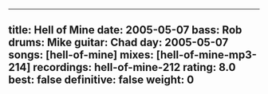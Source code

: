 
---
title: Hell of Mine
date: 2005-05-07
bass:	Rob
drums:	Mike
guitar:	Chad
day: 2005-05-07
songs: [hell-of-mine]
mixes: [hell-of-mine-mp3-214]
recordings: hell-of-mine-212
rating: 8.0
best: false
definitive: false
weight: 0
---
